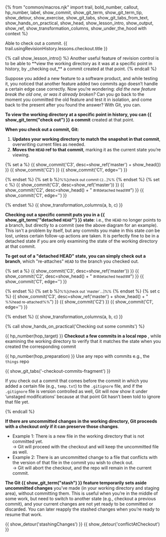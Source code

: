 {% from "common/macros.njk" import trail, bold_number, callout, hp_number, label, show_commit, show_git_term, show_git_term_tip, show_detour, show_exercise, show_git_tabs, show_git_tabs_from_text, show_hands_on_practical, show_head, show_lesson_intro, show_output, show_ref, show_transformation_columns, show_under_the_hood with context %}

<span id="prereqs"></span>
<span id="outcomes">Able to check out a commit.</span>
<span id="title">{{ trail.usingRevisionHistory.lessons.checkout.title }}</span>

<div id="body">
{% call show_lesson_intro() %}
Another useful feature of revision control is to be able to **view the working directory as it was at a specific point in history, by _checking out_** a commit created at that point.
{% endcall %}

Suppose you added a new feature to a software product, and while testing it, you noticed that another feature added two commits ago doesn’t handle a certain edge case correctly. Now you’re wondering: _did the new feature break the old one, or was it already broken?_ Can you go back to the moment you committed the old feature and test it in isolation, and come back to the present after you found the answer? With Git, you can.

**To view the working directory at a specific point in history, you can {{ show_git_term("check out") }} a commit** created at that point.

**When you check out a commit, Git:**

1. **Updates your working directory to match the snapshot in that commit**, overwriting current files as needed.
2. **Moves the `HEAD` ref to that commit**, marking it as the current state you’re viewing.

{% set a %}
{{ show_commit('C3', desc=show_ref('master') + show_head()) }}
{{ show_commit('C2') }}
{{ show_commit('C1', edge='') }}
<p/>

{% endset %}
{% set b %}<small>%%[check out commit `C2`...]%%</small> {% endset %}
{% set c %}
{{ show_commit('C3', desc=show_ref('master')) }}
{{ show_commit('C2', desc=show_head() + " <small>#r#detached head!##</small>") }}
{{ show_commit('C1', edge='') }}
<p/>

{% endset %}
{{ show_transformation_columns(a, b, c) }}

**Checking out a specific commit puts you in a {{ show_git_term('"detached `HEAD`"') }} state**: i.e., the `HEAD` no longer points to a branch, but directly to a commit (see the above diagram for an example). This isn't a problem by itself, but any commits you make in this state _can_ be lost, unless certain follow-up actions are taken. It is perfectly fine to be in a detached state if you are only examining the state of the working directory at that commit.

**To get out of a "detached HEAD" state, you can simply check out a branch**, which "re-attaches" `HEAD` to the branch you checked out.


{% set a %}
{{ show_commit('C3', desc=show_ref('master')) }}
{{ show_commit('C2', desc=show_head() + " <small>#r#detached head!##</small>") }}
{{ show_commit('C1', edge='') }}
<p/>
{% endset %}
{% set b %}<small>%%[check out `master`...]%%</small> {% endset %}
{% set c %}
{{ show_commit('C3', desc=show_ref('master') + show_head() + " <small>%%head re-attached!%%</small>") }}
{{ show_commit('C2') }}
{{ show_commit('C1', edge='') }}
<p/>
{% endset %}
{{ show_transformation_columns(a, b, c) }}


<!-- ================== start: HANDS-ON =========================== -->
{% call show_hands_on_practical('Checking out some commits')  %}

{{ hp_number(hop_target) }} **Checkout a few commits in a local repo** , while examining the working directory to verify that it matches the state when you created the corresponding commit

{{ hp_number(hop_preparation) }} Use any repo with commits e.g., the `things` repo

{{ show_git_tabs('-checkout-commits-fragment') }}

<box type="info" seamless>

If you check out a commit that comes before the commit in which you added a certain file (e.g., `temp.txt`) to the `.gitignore` file, and if the `.gitignore` file is version controlled as well, Git will now show it under ‘unstaged modifications’ because at <tooltip content="the point of time at which the currently checked out commit was created">that point</tooltip> Git hasn’t been told to ignore that file yet.
</box>

{% endcall %}<!-- ===== end: HANDS-ON ============================ -->

**If there are uncommitted changes in the working directory, Git proceeds with a checkout _only_ if it can preserve those changes**.
* Example 1: There is a new file in the working directory that is not committed yet.<br>
  → Git will proceed with the checkout and will keep the uncommitted file as well.
* Example 2: There is an uncommitted change to a file that conflicts with the version of that file in the commit you wish to check out.<br>
  → Git will abort the checkout, and the repo will remain in the current commit.

**The Git {{ show_git_term("stash") }} feature temporarily sets aside uncommitted changes** you’ve made (in your working directory and staging area), without committing them. This is useful when you’re in the middle of some work, but need to switch to another state (e.g., checkout a previous commit), and your current changes are not yet ready to be committed or discarded. You can later reapply the stashed changes when you’re ready to resume that work.
</div>

<div id="extras">
{{ show_detour('stashingChanges') }}
{{ show_detour('conflictAtCheckout') }}
</div>
